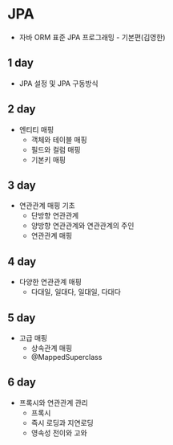 # JPA 
  - 자바 ORM 표준 JPA 프로그래밍 - 기본편(김영한)

## 1 day
  - JPA 설정 및 JPA 구동방식 

## 2 day
  - 엔티티 매핑
    - 객체와 테이블 매핑
    - 필드와 컬럼 매핑
    - 기본키 매핑

## 3 day
  - 연관관계 매핑 기초
    - 단방향 연관관계
    - 양방향 연관관계와 연관관계의 주인
    - 연관관계 매핑
    
## 4 day
  - 다양한 연관관계 매핑
    - 다대일, 일대다, 일대일, 다대다

## 5 day
  - 고급 매핑
    - 상속관계 매핑
    - @MappedSuperclass

## 6 day
  - 프록시와 연관관계 관리
    - 프록시
    - 즉시 로딩과 지연로딩
    - 영속성 전이와 고와 

